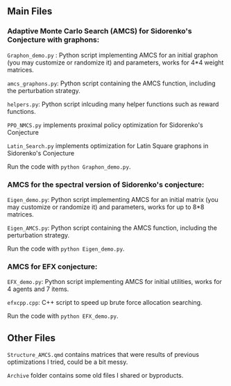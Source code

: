 ## Main Files

### Adaptive Monte Carlo Search (AMCS) for Sidorenko's Conjecture with graphons:

 `Graphon_demo.py` : Python script implementing AMCS for an initial graphon (you may customize or randomize it) and parameters, works for 4*4 weight matrices. 
 
 `amcs_graphons.py`: Python script containing the AMCS function, including the perturbation strategy.
 
 `helpers.py`: Python script inlcuding many helper functions such as reward functions.

 `PPO_NMCS.py` implements proximal policy optimization for Sidorenko's Conjecture

 `Latin_Search.py` implements optimization for Latin Square graphons in Sidorenko's Conjecture

 Run the code with `python Graphon_demo.py`.

### AMCS for the spectral version of Sidorenko's conjecture:

`Eigen_demo.py`:  Python script implementing AMCS for an initial matrix (you may customize or randomize it) and parameters, works for up to 8*8 matrices.

`Eigen_AMCS.py`: Python script containing the AMCS function, including the perturbation strategy.

 Run the code with `python Eigen_demo.py`.

### AMCS for EFX conjecture: 

`EFX_demo.py`: Python script implementing AMCS for initial utilities, works for 4 agents and 7 items.

`efxcpp.cpp`: C++ script to speed up brute force allocation searching.

Run the code with `python EFX_demo.py`.

### 

###

## Other Files

`Structure_AMCS.qmd` contains matrices that were results of previous optimizations I tried, could be a bit messy.

`Archive` folder contains some old files I shared or byproducts.
